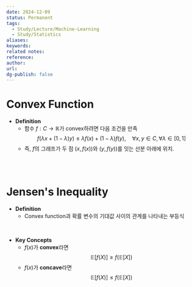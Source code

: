 ```yaml
---
date: 2024-12-09
status: Permanent
tags:
  - Study/Lecture/Machine-Learning
  - Study/Statistics
aliases: 
keywords: 
related notes: 
reference: 
author: 
url: 
dg-publish: false
---
```

# Convex Function
- **Definition**
	- 함수 $f: C \to \mathbb{R}$가 convex하려면 다음 조건을 만족
	  $$f(\lambda x + (1-\lambda) y) \leq \lambda f(x) + (1-\lambda) f(y), \quad \forall x, y \in C, \, \forall \lambda \in [0, 1]$$
	- 즉, $f$의 그래프가 두 점 $(x, f(x))$와 $(y, f(y))$를 잇는 선분 아래에 위치.

<br><br>

# Jensen's Inequality
- **Definition**
	- Convex function과 확률 변수의 기대값 사이의 관계를 나타내는 부등식

<br>

- **Key Concepts**
	- $f(x)$가 **convex**라면
	  $$\mathbb{E}[f(X)] \geq f(\mathbb{E}[X])$$
	- $f(x)$가 **concave**라면
	  $$\mathbb{E}[f(X)] \leq f(\mathbb{E}[X])$$
